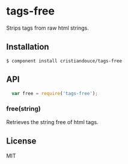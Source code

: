 
# tags-free

  Strips tags from raw html strings.

## Installation

    $ component install cristiandouce/tags-free

## API
  ````javascript
    var free = require('tags-free');
  ````
  ### free(string)
  Retrieves the string free of html tags.
   

## License

  MIT
